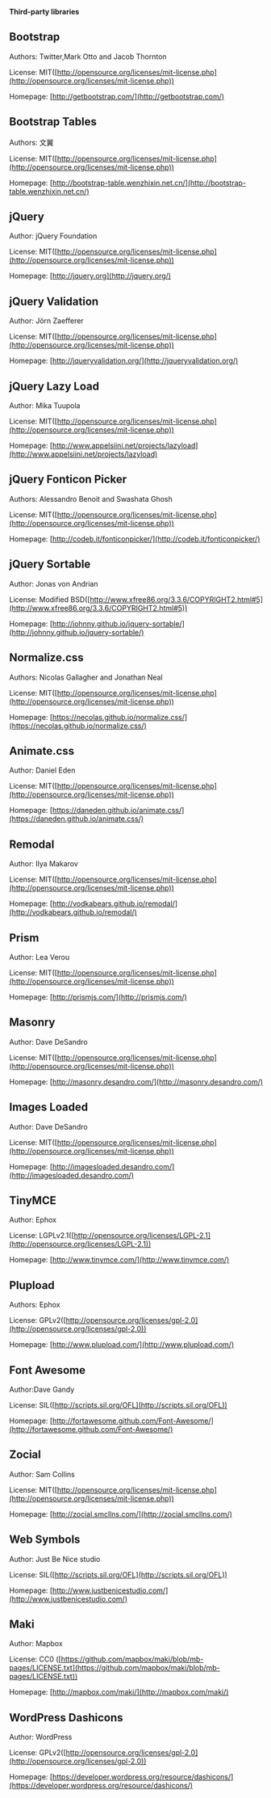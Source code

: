 **Third-party libraries**

## Bootstrap
Authors: Twitter,Mark Otto and Jacob Thornton

License: MIT([http://opensource.org/licenses/mit-license.php](http://opensource.org/licenses/mit-license.php))

Homepage: [http://getbootstrap.com/](http://getbootstrap.com/)

## Bootstrap Tables

Authors: 文翼

License: MIT([http://opensource.org/licenses/mit-license.php](http://opensource.org/licenses/mit-license.php))

Homepage: [http://bootstrap-table.wenzhixin.net.cn/](http://bootstrap-table.wenzhixin.net.cn/)

## jQuery

Author:	jQuery Foundation

License: MIT([http://opensource.org/licenses/mit-license.php](http://opensource.org/licenses/mit-license.php))

Homepage: [http://jquery.org](http://jquery.org/)

## jQuery Validation

Author:	Jörn Zaefferer

License: MIT([http://opensource.org/licenses/mit-license.php](http://opensource.org/licenses/mit-license.php))

Homepage: [http://jqueryvalidation.org/](http://jqueryvalidation.org/)

## jQuery Lazy Load

Author:	Mika Tuupola

License: MIT([http://opensource.org/licenses/mit-license.php](http://opensource.org/licenses/mit-license.php))

Homepage: [http://www.appelsiini.net/projects/lazyload](http://www.appelsiini.net/projects/lazyload)

## jQuery Fonticon Picker

Authors: Alessandro Benoit and Swashata Ghosh

License: MIT([http://opensource.org/licenses/mit-license.php](http://opensource.org/licenses/mit-license.php))

Homepage: [http://codeb.it/fonticonpicker/](http://codeb.it/fonticonpicker/)

## jQuery Sortable

Author: Jonas von Andrian

License: Modified BSD([http://www.xfree86.org/3.3.6/COPYRIGHT2.html#5](http://www.xfree86.org/3.3.6/COPYRIGHT2.html#5))

Homepage: [http://johnny.github.io/jquery-sortable/](http://johnny.github.io/jquery-sortable/)

## Normalize.css

Authors: Nicolas Gallagher and Jonathan Neal

License: MIT([http://opensource.org/licenses/mit-license.php](http://opensource.org/licenses/mit-license.php))

Homepage: [https://necolas.github.io/normalize.css/](https://necolas.github.io/normalize.css/)

## Animate.css

Author:	Daniel Eden

License: MIT([http://opensource.org/licenses/mit-license.php](http://opensource.org/licenses/mit-license.php))

Homepage: [https://daneden.github.io/animate.css/](https://daneden.github.io/animate.css/)

## Remodal

Author: Ilya Makarov

License: MIT([http://opensource.org/licenses/mit-license.php](http://opensource.org/licenses/mit-license.php))

Homepage: [http://vodkabears.github.io/remodal/](http://vodkabears.github.io/remodal/)

## Prism 

Author:	Lea Verou

License: MIT([http://opensource.org/licenses/mit-license.php](http://opensource.org/licenses/mit-license.php))

Homepage: [http://prismjs.com/](http://prismjs.com/)

## Masonry

Author:	Dave DeSandro

License: MIT([http://opensource.org/licenses/mit-license.php](http://opensource.org/licenses/mit-license.php))

Homepage: [http://masonry.desandro.com/](http://masonry.desandro.com/)

## Images Loaded

Author:	Dave DeSandro

License: MIT([http://opensource.org/licenses/mit-license.php](http://opensource.org/licenses/mit-license.php))

Homepage: [http://imagesloaded.desandro.com/](http://imagesloaded.desandro.com/)

## TinyMCE

Author:	Ephox

License: LGPLv2.1([http://opensource.org/licenses/LGPL-2.1](http://opensource.org/licenses/LGPL-2.1))

Homepage: [http://www.tinymce.com/](http://www.tinymce.com/)

## Plupload

Authors: Ephox

License: GPLv2([http://opensource.org/licenses/gpl-2.0](http://opensource.org/licenses/gpl-2.0))

Homepage: [http://www.plupload.com/](http://www.plupload.com/)

## Font Awesome

Author:Dave Gandy

License: SIL([http://scripts.sil.org/OFL](http://scripts.sil.org/OFL))

Homepage: [http://fortawesome.github.com/Font-Awesome/](http://fortawesome.github.com/Font-Awesome/)

## Zocial

Author: Sam Collins

License: MIT([http://opensource.org/licenses/mit-license.php](http://opensource.org/licenses/mit-license.php))

Homepage: [http://zocial.smcllns.com/](http://zocial.smcllns.com/)

## Web Symbols

Author: Just Be Nice studio

License: SIL([http://scripts.sil.org/OFL](http://scripts.sil.org/OFL))

Homepage: [http://www.justbenicestudio.com/](http://www.justbenicestudio.com/)

## Maki

Author: Mapbox

License: CC0 ([https://github.com/mapbox/maki/blob/mb-pages/LICENSE.txt](https://github.com/mapbox/maki/blob/mb-pages/LICENSE.txt))

Homepage: [http://mapbox.com/maki/](http://mapbox.com/maki/)

## WordPress Dashicons

Author: WordPress

License: GPLv2([http://opensource.org/licenses/gpl-2.0](http://opensource.org/licenses/gpl-2.0))

Homepage: [https://developer.wordpress.org/resource/dashicons/](https://developer.wordpress.org/resource/dashicons/)